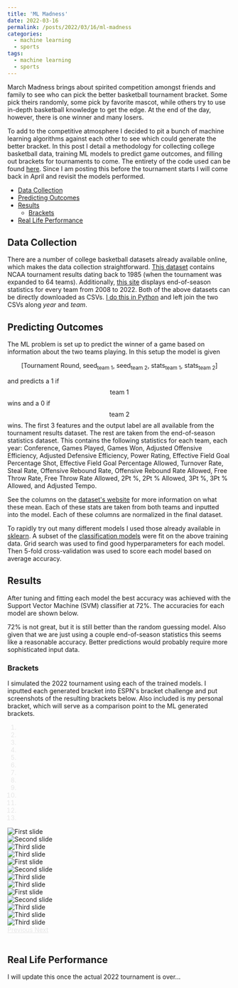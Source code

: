 ```yaml
---
title: 'ML Madness'
date: 2022-03-16
permalink: /posts/2022/03/16/ml-madness
categories:
  - machine learning
  - sports
tags:
  - machine learning
  - sports
---
```


March Madness brings about spirited competition amongst friends and family 
to see who can pick the better basketball tournament bracket.
Some pick theirs randomly, some pick by favorite mascot, while others try to use in-depth
basketball knowledge to get the edge.
At the end of the day, however, there is one winner and many losers.

To add to the competitive atmosphere I decided to pit a bunch of machine learning algorithms
against each other to see which could generate the better bracket.
In this post I detail a methodology for collecting college basketball data, 
training ML models to predict game outcomes, and filling out brackets for 
tournaments to come.
The entirety of the code used can be found [here](https://github.com/Dando18/march-madness-ml).
Since I am posting this before the tournament starts I will come back in April
and revisit the models performed.

- [Data Collection](#data-collection)
- [Predicting Outcomes](#predicting-outcomes)
- [Results](#results)
  - [Brackets](#brackets)
- [Real Life Performance](#real-life-performance)

## Data Collection

There are a number of college basketball datasets already available online, which
makes the data collection straightforward.
[This dataset](https://data.world/michaelaroy/ncaa-tournament-results/) contains NCAA tournament
results dating back to 1985 (when the tournament was expanded to 64 teams).
Additionally, [this site](https://barttorvik.com/trank.php#) displays end-of-season
statistics for every team from 2008 to 2022.
Both of the above datasets can be directly downloaded as CSVs.
[I do this in Python](https://github.com/Dando18/march-madness-ml) and left join the two CSVs along _year_ and _team_.

## Predicting Outcomes
The ML problem is set up to predict the winner of a game based on information about the two teams playing.
In this setup the model is given

$$ \left[\textrm{Tournament Round},\ \textrm{seed}_{\textrm{team }1},\ \textrm{seed}_{\textrm{team }2},\ \textrm{stats}_{\textrm{team }1},\ \textrm{stats}_{\textrm{team }2}\right] $$

and predicts a 1 if $$\textrm{team }1$$ wins and a 0 if $$\textrm{team }2$$ wins.
The first 3 features and the output label are all available from the tournament results dataset.
The rest are taken from the end-of-season statistics dataset.
This contains the following statistics for each team, each year:
Conference, Games Played, Games Won, Adjusted Offensive Efficiency, Adjusted Defensive Efficiency,
Power Rating, Effective Field Goal Percentage Shot, Effective Field Goal Percentage Allowed, 
Turnover Rate, Steal Rate, Offensive Rebound Rate, Offensive Rebound Rate Allowed,
Free Throw Rate, Free Throw Rate Allowed, 2Pt %, 2Pt % Allowed, 3Pt %,
3Pt % Allowed, and Adjusted Tempo.

See the columns on the [dataset's website](https://barttorvik.com/trank.php#)
for more information on what these mean.
Each of these stats are taken from both teams and inputted into the model.
Each of these columns are normalized in the final dataset.

To rapidly try out many different models I used those already available in [sklearn](https://scikit-learn.org).
A subset of the [classification models](https://scikit-learn.org/stable/supervised_learning.html#supervised-learning)
were fit on the above training data.
Grid search was used to find good hyperparameters for each model.
Then 5-fold cross-validation was used to score each model based on average accuracy.


## Results
After tuning and fitting each model the best accuracy was achieved with the 
Support Vector Machine (SVM) classifier at 72%.
The accuracies for each model are shown below.

<script src="https://cdn.plot.ly/plotly-latest.min.js"></script>
<script type="text/javascript" src="{{ base_path }}/assets/js/posts/ml-madness.js"></script>
<div id="ml-madness-plot"></div>

72% is not great, but it is still better than the random guessing model.
Also given that we are just using a couple end-of-season statistics this seems like
a reasonable accuracy.
Better predictions would probably require more sophisticated input data.


### Brackets

I simulated the 2022 tournament using each of the trained models.
I inputted each generated bracket into ESPN's bracket challenge and put screenshots of the 
resulting brackets below.
Also included is my personal bracket, which will serve as a comparison point to
the ML generated brackets.

<!--
adaboost.png       gaussian-naive-bayes.png  gradient-boosting.png  linear-regression.png  perceptron.png  random-forest.png  sgd.png
decision-tree.png  gaussian-process.png      kNN.png                neural-network.png     personal.png    random.png         svm.png -->
<link rel="stylesheet" href="https://cdn.jsdelivr.net/npm/bootstrap@4.3.1/dist/css/bootstrap.min.css" integrity="sha384-ggOyR0iXCbMQv3Xipma34MD+dH/1fQ784/j6cY/iJTQUOhcWr7x9JvoRxT2MZw1T" crossorigin="anonymous">
<style>
  .carousel-indicators,
  .carousel-control-next,
  .carousel-control-prev {
    filter: invert(100%);
    border: 1 black;
  }
</style>
<script src="https://cdn.jsdelivr.net/npm/popper.js@1.14.7/dist/umd/popper.min.js" integrity="sha384-UO2eT0CpHqdSJQ6hJty5KVphtPhzWj9WO1clHTMGa3JDZwrnQq4sF86dIHNDz0W1" crossorigin="anonymous"></script>
<script src="https://cdn.jsdelivr.net/npm/bootstrap@4.3.1/dist/js/bootstrap.min.js" integrity="sha384-JjSmVgyd0p3pXB1rRibZUAYoIIy6OrQ6VrjIEaFf/nJGzIxFDsf4x0xIM+B07jRM" crossorigin="anonymous"></script>

<div id="bracket-carousel" class="carousel slide" data-ride="carousel">
  <ol class="carousel-indicators">
    <li data-target="#bracket-carousel" data-slide-to="0" class="active"></li>
    <li data-target="#bracket-carousel" data-slide-to="1"></li>
    <li data-target="#bracket-carousel" data-slide-to="2"></li>
    <li data-target="#bracket-carousel" data-slide-to="3"></li>
    <li data-target="#bracket-carousel" data-slide-to="4"></li>
    <li data-target="#bracket-carousel" data-slide-to="5"></li>
    <li data-target="#bracket-carousel" data-slide-to="6"></li>
    <li data-target="#bracket-carousel" data-slide-to="7"></li>
    <li data-target="#bracket-carousel" data-slide-to="8"></li>
    <li data-target="#bracket-carousel" data-slide-to="9"></li>
    <li data-target="#bracket-carousel" data-slide-to="10"></li>
    <li data-target="#bracket-carousel" data-slide-to="11"></li>
    <li data-target="#bracket-carousel" data-slide-to="12"></li>
  </ol>

  <div class="carousel-inner">
    <div class="carousel-item active">
      <img class="d-block w-100" src="{{ base_path }}/images/ml-madness/random.png" alt="First slide">
    </div>
    <div class="carousel-item">
      <img class="d-block w-100" src="{{ base_path }}/images/ml-madness/linear-regression.png" alt="Second slide">
    </div>
    <div class="carousel-item">
      <img class="d-block w-100" src="{{ base_path }}/images/ml-madness/gradient-boosting.png" alt="Third slide">
    </div>
    <div class="carousel-item">
      <img class="d-block w-100" src="{{ base_path }}/images/ml-madness/svm.png" alt="Third slide">
    </div>
    <div class="carousel-item">
      <img class="d-block w-100" src="{{ base_path }}/images/ml-madness/sgd.png" alt="First slide">
    </div>
    <div class="carousel-item">
      <img class="d-block w-100" src="{{ base_path }}/images/ml-madness/gaussian-naive-bayes.png" alt="Second slide">
    </div>
    <div class="carousel-item">
      <img class="d-block w-100" src="{{ base_path }}/images/ml-madness/perceptron.png" alt="Third slide">
    </div>
    <div class="carousel-item">
      <img class="d-block w-100" src="{{ base_path }}/images/ml-madness/neural-network.png" alt="Third slide">
    </div>
    <div class="carousel-item">
      <img class="d-block w-100" src="{{ base_path }}/images/ml-madness/adaboost.png" alt="First slide">
    </div>
    <div class="carousel-item">
      <img class="d-block w-100" src="{{ base_path }}/images/ml-madness/kNN.png" alt="Second slide">
    </div>
    <div class="carousel-item">
      <img class="d-block w-100" src="{{ base_path }}/images/ml-madness/decision-tree.png" alt="Third slide">
    </div>
    <div class="carousel-item">
      <img class="d-block w-100" src="{{ base_path }}/images/ml-madness/random-forest.png" alt="Third slide">
    </div>
    <div class="carousel-item">
      <img class="d-block w-100" src="{{ base_path }}/images/ml-madness/gaussian-process.png" alt="Third slide">
    </div>
  </div>

  <a class="carousel-control-prev" href="#bracket-carousel" role="button" data-slide="prev">
    <span class="carousel-control-prev-icon" aria-hidden="true"></span>
    <span class="sr-only">Previous</span>
  </a>
  <a class="carousel-control-next" href="#bracket-carousel" role="button" data-slide="next">
    <span class="carousel-control-next-icon" aria-hidden="true"></span>
    <span class="sr-only">Next</span>
  </a>
</div>
<br />

## Real Life Performance
I will update this once the actual 2022 tournament is over...
